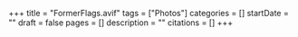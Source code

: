 +++
title = "FormerFlags.avif"
tags = ["Photos"]
categories = []
startDate = ""
draft = false
pages = []
description = ""
citations = []
+++
